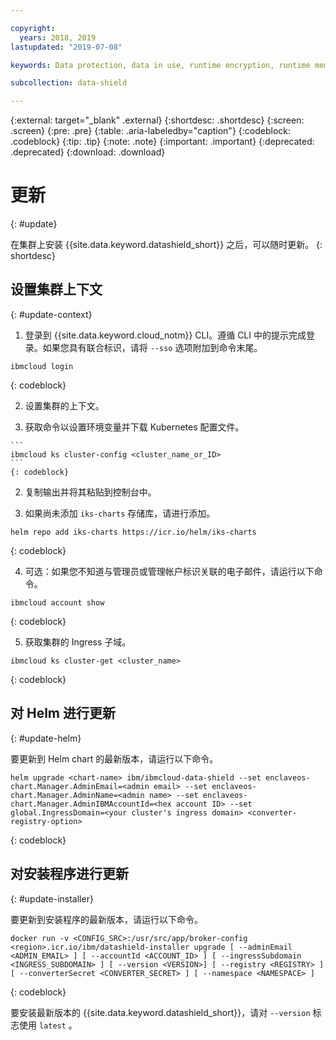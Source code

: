 ```yaml
---

copyright:
  years: 2018, 2019
lastupdated: "2019-07-08"

keywords: Data protection, data in use, runtime encryption, runtime memory encryption, encrypted memory, Intel SGX, software guard extensions, Fortanix runtime encryption

subcollection: data-shield

---
```



{:external: target="_blank" .external}
{:shortdesc: .shortdesc}
{:screen: .screen}
{:pre: .pre}
{:table: .aria-labeledby="caption"}
{:codeblock: .codeblock}
{:tip: .tip}
{:note: .note}
{:important: .important}
{:deprecated: .deprecated}
{:download: .download}

# 更新
{: #update}

在集群上安装 {{site.data.keyword.datashield_short}} 之后，可以随时更新。
{: shortdesc}

## 设置集群上下文
{: #update-context}

1. 登录到 {{site.data.keyword.cloud_notm}} CLI。遵循 CLI 中的提示完成登录。如果您具有联合标识，请将 `--sso` 选项附加到命令末尾。

  ```
  ibmcloud login
  ```
  {: codeblock}

2. 设置集群的上下文。

  1. 获取命令以设置环境变量并下载 Kubernetes 配置文件。

    ```
    ibmcloud ks cluster-config <cluster_name_or_ID>
    ```
    {: codeblock}

  2. 复制输出并将其粘贴到控制台中。

3. 如果尚未添加 `iks-charts` 存储库，请进行添加。

  ```
  helm repo add iks-charts https://icr.io/helm/iks-charts
  ```
  {: codeblock}

4. 可选：如果您不知道与管理员或管理帐户标识关联的电子邮件，请运行以下命令。

  ```
  ibmcloud account show
  ```
  {: codeblock}

5. 获取集群的 Ingress 子域。

  ```
  ibmcloud ks cluster-get <cluster_name>
  ```
  {: codeblock}

## 对 Helm 进行更新
{: #update-helm}

要更新到 Helm chart 的最新版本，请运行以下命令。

  ```
  helm upgrade <chart-name> ibm/ibmcloud-data-shield --set enclaveos-chart.Manager.AdminEmail=<admin email> --set enclaveos-chart.Manager.AdminName=<admin name> --set enclaveos-chart.Manager.AdminIBMAccountId=<hex account ID> --set global.IngressDomain=<your cluster's ingress domain> <converter-registry-option>
  ```
  {: codeblock}

## 对安装程序进行更新
{: #update-installer}

要更新到安装程序的最新版本，请运行以下命令。

  ```
  docker run -v <CONFIG_SRC>:/usr/src/app/broker-config <region>.icr.io/ibm/datashield-installer upgrade [ --adminEmail <ADMIN_EMAIL> ] [ --accountId <ACCOUNT_ID> ] [ --ingressSubdomain <INGRESS_SUBDOMAIN> ] [ --version <VERSION>] [ --registry <REGISTRY> ] [ --converterSecret <CONVERTER_SECRET> ] [ --namespace <NAMESPACE> ]
  ```
  {: codeblock}

  要安装最新版本的 {{site.data.keyword.datashield_short}}，请对 `--version` 标志使用 `latest` 。



